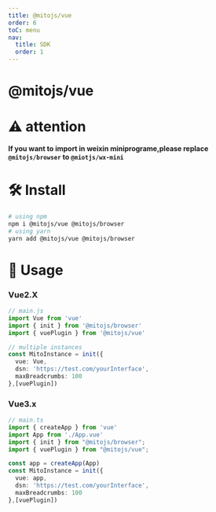 ```yaml
---
title: @mitojs/vue
order: 6
toC: menu
nav:
  title: SDK
  order: 1
---
```


# @mitojs/vue

# ⚠️ attention

**If you want to import in weixin miniprograme,please replace `@mitojs/browser` to `@miotjs/wx-mini`**



# 🛠️ Install

```bash
# using npm
npm i @mitojs/vue @mitojs/browser
# using yarn
yarn add @mitojs/vue @mitojs/browser
```



# 🥳 Usage

### Vue2.X

```typescript
// main.js
import Vue from 'vue'
import { init } from '@mitojs/browser'
import { vuePlugin } from '@mitojs/vue'

// multiple instances
const MitoInstance = init({
  vue: Vue,
  dsn: 'https://test.com/yourInterface',
  maxBreadcrumbs: 100
},[vuePlugin])

```

### Vue3.x
```typescript
// main.ts
import { createApp } from 'vue'
import App from './App.vue'
import { init } from "@mitojs/browser";
import { vuePlugin } from "@mitojs/vue";

const app = createApp(App)
const MitoInstance = init({
  vue: app,
  dsn: 'https://test.com/yourInterface',
  maxBreadcrumbs: 100
},[vuePlugin])
```
